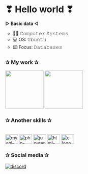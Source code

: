 # ❣ Hello world ❣

<b>▷ Basic data ◁</b>
  <br>
  <ul type="circle">
     <li> 👩‍💻️ 𝙲𝚘𝚖𝚙𝚞𝚝𝚎𝚛 𝚂𝚢𝚜𝚝𝚎𝚖𝚜 </li>
     <li> 💻 OS: 𝚄𝚋𝚞𝚗𝚝𝚞 </li>
     <li> ⌨️ Focus: 𝙳𝚊𝚝𝚊𝚋𝚊𝚜𝚎𝚜 </li>
  </ul>

### ✰ My work ✰
<div>
	<img aling ="center" height="120 cm" src="https://github-readme-stats.vercel.app/api?username=0draS0&hide=stars,contribs&show_icons=true&theme=radical"/>
	<img height="120 cm" src="https://github-readme-stats.vercel.app/api/top-langs/?username=0draS0&layout=compact&theme=radical"/>
</div>

### ✰ Another skills ✰
<!--- Banner de lenguajes con iconos --->
<div style = "display: inline_block"><br>
	<img alt = "mysql-logo" height ="30" width="40" src="https://cdn.jsdelivr.net/gh/devicons/devicon/icons/mysql/mysql-original.svg"/>
        <img alt = "php-logo" height ="30" width="40" src="https://cdn.jsdelivr.net/gh/devicons/devicon/icons/php/php-plain.svg"/>
        <img alt = "jupyter-logo" height ="30" width="40" src="https://cdn.jsdelivr.net/gh/devicons/devicon/icons/jupyter/jupyter-original.svg"/>
        <img alt = "html-logo" height ="30" width="40" src="https://cdn.jsdelivr.net/gh/devicons/devicon/icons/html5/html5-plain-wordmark.svg"/>
	<img alt = "c-logo" height ="30" width="40" src="https://cdn.jsdelivr.net/gh/devicons/devicon/icons/c/c-plain.svg"/>

</div>

### ✰ Social media ✰
<div>
        <a href="https://discord.com/channels/0draS0"><img src="https://img.shields.io/badge/Discord-7289DA?style=for-the-badge&logo=discord&logoColor=white" alt="discord" /></a>
</div>
